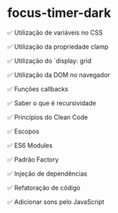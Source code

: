 # focus-timer-dark

✅ Utilização de variáveis no CSS

✅ Utilização da propriedade clamp

✅ Utilização do `display: grid

✅ Utilização da DOM no navegador

✅ Funções callbacks

✅ Saber o que é recursividade

✅ Princípios do Clean Code

✅ Escopos

✅ ES6 Modules

✅ Padrão Factory

✅ Injeção de dependências

✅ Refatoração de código

✅ Adicionar sons pelo JavaScript
